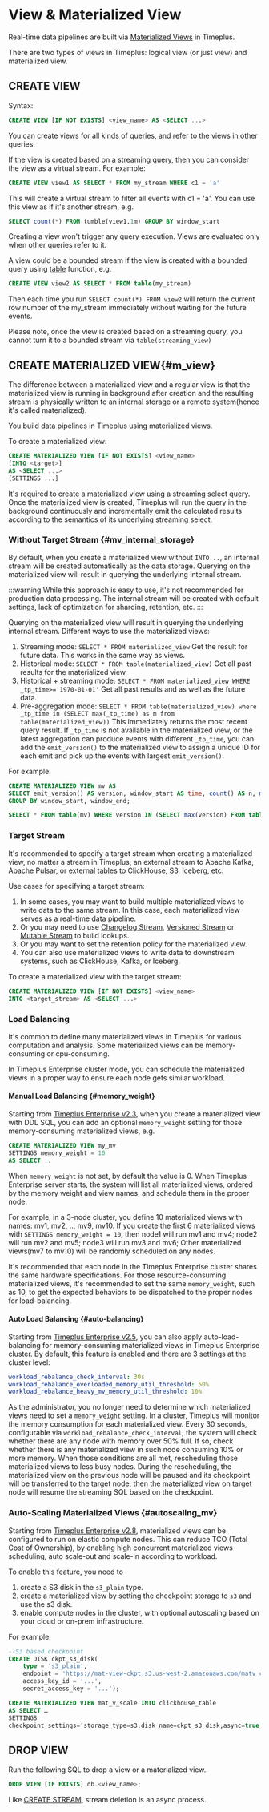 # View & Materialized View
Real-time data pipelines are built via [Materialized Views](#m_view) in Timeplus.

There are two types of views in Timeplus: logical view (or just view) and materialized view.
## CREATE VIEW
Syntax:
```sql
CREATE VIEW [IF NOT EXISTS] <view_name> AS <SELECT ...>
```
You can create views for all kinds of queries, and refer to the views in other queries.

If the view is created based on a streaming query, then you can consider the view as a virtual stream. For example:
```sql
CREATE VIEW view1 AS SELECT * FROM my_stream WHERE c1 = 'a'
```
This will create a virtual stream to filter all events with c1 = 'a'. You can use this view as if it's another stream, e.g.
```sql
SELECT count(*) FROM tumble(view1,1m) GROUP BY window_start
```

Creating a view won't trigger any query execution. Views are evaluated only when other queries refer to it.

A view could be a bounded stream if the view is created with a bounded query using [table](/functions_for_streaming#table) function, e.g.
```sql
CREATE VIEW view2 AS SELECT * FROM table(my_stream)
```
Then each time you run `SELECT count(*) FROM view2` will return the current row number of the my_stream immediately without waiting for the future events.

Please note, once the view is created based on a streaming query, you cannot turn it to a bounded stream via `table(streaming_view)`

## CREATE MATERIALIZED VIEW{#m_view}

The difference between a materialized view and a regular view is that the materialized view is running in background after creation and the resulting stream is physically written to an internal storage or a remote system(hence it's called materialized).

You build data pipelines in Timeplus using materialized views.

To create a materialized view:

```sql
CREATE MATERIALIZED VIEW [IF NOT EXISTS] <view_name>
[INTO <target>]
AS <SELECT ...>
[SETTINGS ...]
```

It's required to create a materialized view using a streaming select query. Once the materialized view is created, Timeplus will run the query in the background continuously and incrementally emit the calculated results according to the semantics of its underlying streaming select.

### Without Target Stream {#mv_internal_storage}
By default, when you create a materialized view without `INTO ..`, an internal stream will be created automatically as the data storage. Querying on the materialized view will result in querying the underlying internal stream.

:::warning
While this approach is easy to use, it's not recommended for production data processing. The internal stream will be created with default settings, lack of optimization for sharding, retention, etc.
:::

Querying on the materialized view will result in querying the underlying internal stream. Different ways to use the materialized views:

1. Streaming mode: `SELECT * FROM materialized_view` Get the result for future data. This works in the same way as views.
2. Historical mode: `SELECT * FROM table(materialized_view)` Get all past results for the materialized view.
3. Historical + streaming mode: `SELECT * FROM materialized_view WHERE _tp_time>='1970-01-01'` Get all past results and as well as the future data.
4. Pre-aggregation mode: `SELECT * FROM table(materialized_view) where _tp_time in (SELECT max(_tp_time) as m from table(materialized_view))` This immediately returns the most recent query result. If `_tp_time` is not available in the materialized view, or the latest aggregation can produce events with different `_tp_time`, you can add the `emit_version()` to the materialized view to assign a unique ID for each emit and pick up the events with largest `emit_version()`.

For example:

```sql
CREATE MATERIALIZED VIEW mv AS
SELECT emit_version() AS version, window_start AS time, count() AS n, max(speed_kmh) AS h FROM tumble(car_live_data,10s)
GROUP BY window_start, window_end;

SELECT * FROM table(mv) WHERE version IN (SELECT max(version) FROM table(mv));
```

### Target Stream

It's recommended to specify a target stream when creating a materialized view, no matter a stream in Timeplus, an external stream to Apache Kafka, Apache Pulsar, or external tables to ClickHouse, S3, Iceberg, etc.

Use cases for specifying a target stream:

1. In some cases, you may want to build multiple materialized views to write data to the same stream. In this case, each materialized view serves as a real-time data pipeline.
2. Or you may need to use [Changelog Stream](/proton-create-stream#changelog-stream), [Versioned Stream](/proton-create-stream#versioned-stream) or [Mutable Stream](/mutable-stream) to build lookups.
3. Or you may want to set the retention policy for the materialized view.
4. You can also use materialized views to write data to downstream systems, such as ClickHouse, Kafka, or Iceberg.

To create a materialized view with the target stream:

```sql
CREATE MATERIALIZED VIEW [IF NOT EXISTS] <view_name>
INTO <target_stream> AS <SELECT ...>
```

### Load Balancing

It's common to define many materialized views in Timeplus for various computation and analysis. Some materialized views can be memory-consuming or cpu-consuming.

In Timeplus Enterprise cluster mode, you can schedule the materialized views in a proper way to ensure each node gets similar workload.

#### Manual Load Balancing {#memory_weight}

Starting from [Timeplus Enterprise v2.3](/enterprise-v2.3), when you create a materialized view with DDL SQL, you can add an optional `memory_weight` setting for those memory-consuming materialized views, e.g.
```sql
CREATE MATERIALIZED VIEW my_mv
SETTINGS memory_weight = 10
AS SELECT ..
```

When `memory_weight` is not set, by default the value is 0. When Timeplus Enterprise server starts, the system will list all materialized views, ordered by the memory weight and view names, and schedule them in the proper node.

For example, in a 3-node cluster, you define 10 materialized views with names: mv1, mv2, .., mv9, mv10. If you create the first 6 materialized views with `SETTINGS memory_weight = 10`, then node1 will run mv1 and mv4; node2 will run mv2 and mv5; node3 will run mv3 and mv6; Other materialized views(mv7 to mv10) will be randomly scheduled on any nodes.

It's recommended that each node in the Timeplus Enterprise cluster shares the same hardware specifications. For those resource-consuming materialized views, it's recommended to set the same `memory_weight`, such as 10, to get the expected behaviors to be dispatched to the proper nodes for load-balancing.

#### Auto Load Balancing {#auto-balancing}

Starting from [Timeplus Enterprise v2.5](/enterprise-v2.5), you can also apply auto-load-balancing for memory-consuming materialized views in Timeplus Enterprise cluster. By default, this feature is enabled and there are 3 settings at the cluster level:

```yaml
workload_rebalance_check_interval: 30s
workload_rebalance_overloaded_memory_util_threshold: 50%
workload_rebalance_heavy_mv_memory_util_threshold: 10%
```

As the administrator, you no longer need to determine which materialized views need to set a `memory_weight` setting. In a cluster, Timeplus will monitor the memory consumption for each materialized view. Every 30 seconds, configurable via `workload_rebalance_check_interval`, the system will check whether there are any node with memory over 50% full. If so, check whether there is any materialized view in such node consuming 10% or more memory. When those conditions are all met, rescheduling those materialized views to less busy nodes. During the rescheduling, the materialized view on the previous node will be paused and its checkpoint will be transferred to the target node, then the materialized view on target node will resume the streaming SQL based on the checkpoint.

### Auto-Scaling Materialized Views {#autoscaling_mv}
Starting from [Timeplus Enterprise v2.8](/enterprise-v2.8), materialized views can be configured to run on elastic compute nodes. This can reduce TCO (Total Cost of Ownership), by enabling high concurrent materialized views scheduling, auto scale-out and scale-in according to workload.

To enable this feature, you need to
1. create a S3 disk in the `s3_plain` type.
2. create a materialized view by setting the checkpoint storage to `s3` and use the s3 disk.
3. enable compute nodes in the cluster, with optional autoscaling based on your cloud or on-prem infrastructure.

For example:
```sql
--S3 based checkpoint
CREATE DISK ckpt_s3_disk(
    type = 's3_plain',
    endpoint = 'https://mat-view-ckpt.s3.us-west-2.amazonaws.com/matv_ckpt/',
    access_key_id = '...',
    secret_access_key = '...');

CREATE MATERIALIZED VIEW mat_v_scale INTO clickhouse_table
AS SELECT …
SETTINGS
checkpoint_settings=’storage_type=s3;disk_name=ckpt_s3_disk;async=true;interval=5’;
```

## DROP VIEW

Run the following SQL to drop a view or a materialized view.

```sql
DROP VIEW [IF EXISTS] db.<view_name>;
```

Like [CREATE STREAM](/proton-create-stream), stream deletion is an async process.
